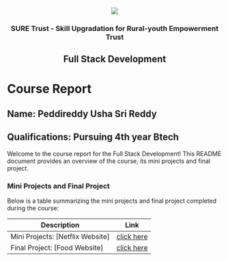<!-- PROJECT LOGO -->
<br />

<div align="center">
   <img src='https://user-images.githubusercontent.com/73131499/166115643-d3187f47-d38f-41b2-ae42-5ecbbc60de14.png' />


<h3 align="center">SURE Trust - Skill Upgradation for Rural-youth Empowerment Trust</h3>
  <h2> Full Stack Development </h2>
</div>

# Course Report

## Name: Peddireddy Usha Sri Reddy

## Qualifications: Pursuing 4th year Btech

Welcome to the course report for the Full Stack Development! This README document provides an overview of the course, its mini projects and final project.

### Mini Projects and Final Project

Below is a table summarizing the mini projects and final project completed during the course:

| Description                               | Link                                    |
|-------------------------------------------|-----------------------------------------|
| Mini Projects: [Netflix Website]     | [click here](https://github.com/sure-trust/G14_FSD/tree/main/Mini%20Projects/USHA%20SRI%20REDDY%20PEDDIREDDY%20G14FSD/Netflix-Clone-main)                         |
| Final Project: [Food Website]     | [click here](https://github.com/sure-trust/G14_FSD/tree/main/Final%20Capstone%20Project/USHA%20SRI%20REDDY%20PEDDIREDDY%20G14FSD/ushaproject)                         |